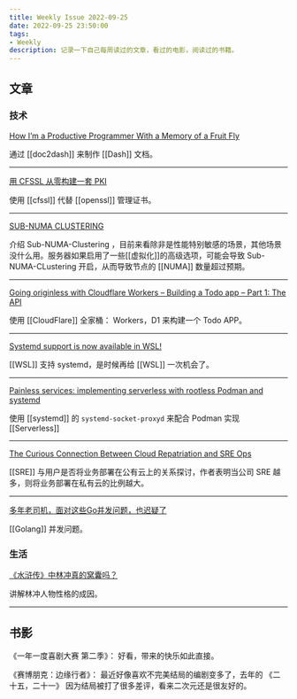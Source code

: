 ```yaml
---
title: Weekly Issue 2022-09-25
date: 2022-09-25 23:50:00
tags:
- Weekly
description: 记录一下自己每周读过的文章，看过的电影，阅读过的书籍。
---
```



## 文章

### 技术

[How I’m a Productive Programmer With a Memory of a Fruit Fly](https://hynek.me/articles/productive-fruit-fly-programmer/)

通过 [[doc2dash]] 来制作 [[Dash]] 文档。

---
[用 CFSSL 从零构建一套 PKI](https://blog.laisky.com/p/cfssl/)

使用 [[cfssl]] 代替 [[openssl]] 管理证书。

---

[SUB-NUMA CLUSTERING](https://frankdenneman.nl/2022/09/21/sub-numa-clustering/)

介绍 Sub-NUMA-Clustering ，目前来看除非是性能特别敏感的场景，其他场景没什么用。服务器如果启用了一些[[虚拟化]]的高级选项，可能会导致 Sub-NUMA-CLustering 开启，从而导致节点的 [[NUMA]] 数量超过预期。

---

[Going originless with Cloudflare Workers – Building a Todo app – Part 1: The API](https://blog.cloudflare.com/workers-todo-part-1/)

使用 [[CloudFlare]] 全家桶： Workers，D1 来构建一个 Todo APP。

---


[Systemd support is now available in WSL!](https://devblogs.microsoft.com/commandline/systemd-support-is-now-available-in-wsl/)

[[WSL]] 支持 systemd，是时候再给 [[WSL]] 一次机会了。

---

[Painless services: implementing serverless with rootless Podman and systemd](https://www.redhat.com/en/blog/painless-services-implementing-serverless-rootless-podman-and-systemd)

使用 [[systemd]] 的 `systemd-socket-proxyd` 来配合 Podman 实现 [[Serverless]]

---

[The Curious Connection Between Cloud Repatriation and SRE Ops](https://devops.com/the-curious-connection-between-cloud-repatriation-and-sre-ops/)

[[SRE]] 与用户是否将业务部署在公有云上的关系探讨，作者表明当公司 SRE 越多，则将业务部署在私有云的比例越大。

---

[多年老司机，面对这些Go并发问题，也迟疑了](https://colobu.com/2022/09/12/go-synchronization-is-hard/)

[[Golang]] 并发问题。


### 生活

[《水浒传》中林冲真的窝囊吗？](https://daily.zhihu.com/story/9753108)

讲解林冲人物性格的成因。

---


## 书影

《一年一度喜剧大赛 第二季》： 好看，带来的快乐如此直接。

《赛博朋克：边缘行者》： 最近好像喜欢不完美结局的编剧变多了，去年的 《二十五，二十一》 因为结局被打了很多差评，看来二次元还是很友好的。





